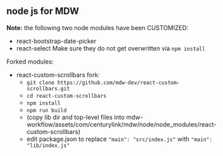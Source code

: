 ## node js for MDW
**Note:** the following two node modules have been CUSTOMIZED:
 - react-bootstrap-date-picker
 - react-select
Make sure they do not get overwritten via `npm install`

Forked modules:
- react-custom-scrollbars fork:
   - `git clone https://github.com/mdw-dev/react-custom-scrollbars.git`
   - `cd react-custom-scrollbars`
   - `npm install`
   - `npm run build`
   - (copy lib dir and top-level files into mdw-workflow/assets/com/centurylink/mdw/node/node_modules/react-custom-scrollbars)
   - edit package.json to replace `"main": "src/index.js"` with `"main": "lib/index.js"`